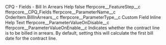 <?xml version="1.0" encoding="UTF-8"?>
<CustomMetadata xmlns="http://soap.sforce.com/2006/04/metadata" xmlns:xsi="http://www.w3.org/2001/XMLSchema-instance" xmlns:xsd="http://www.w3.org/2001/XMLSchema">
    <label>CPQ - Fields - Bill In Arrears Help</label>
    <protected>false</protected>
    <values>
        <field>fferpcore__FeatureStep__c</field>
        <value xsi:type="xsd:string">fferpcore__CPQ_Fields</value>
    </values>
    <values>
        <field>fferpcore__ParameterName__c</field>
        <value xsi:type="xsd:string">OrderItem.BillInArrears__c</value>
    </values>
    <values>
        <field>fferpcore__ParameterType__c</field>
        <value xsi:type="xsd:string">Custom Field Inline Help Text</value>
    </values>
    <values>
        <field>fferpcore__ParameterValueOnDisable__c</field>
        <value xsi:nil="true"/>
    </values>
    <values>
        <field>fferpcore__ParameterValueOnEnable__c</field>
        <value xsi:type="xsd:string">Indicates whether the contract line is to be billed in arrears. By default, setting this will calculate the first bill date for the contract line.</value>
    </values>
</CustomMetadata>
